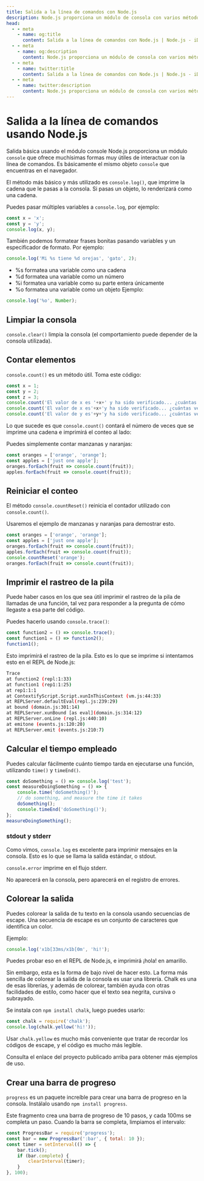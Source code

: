 ```yaml
---
title: Salida a la línea de comandos con Node.js
description: Node.js proporciona un módulo de consola con varios métodos para interactuar con la línea de comandos, incluyendo registro, conteo, temporización, etc.
head:
  - - meta
    - name: og:title
      content: Salida a la línea de comandos con Node.js | Node.js - iDoc.dev
  - - meta
    - name: og:description
      content: Node.js proporciona un módulo de consola con varios métodos para interactuar con la línea de comandos, incluyendo registro, conteo, temporización, etc.
  - - meta
    - name: twitter:title
      content: Salida a la línea de comandos con Node.js | Node.js - iDoc.dev
  - - meta
    - name: twitter:description
      content: Node.js proporciona un módulo de consola con varios métodos para interactuar con la línea de comandos, incluyendo registro, conteo, temporización, etc.
---
```



# Salida a la línea de comandos usando Node.js

Salida básica usando el módulo console
Node.js proporciona un módulo `console` que ofrece muchísimas formas muy útiles de interactuar con la línea de comandos. Es básicamente el mismo objeto `console` que encuentras en el navegador.

El método más básico y más utilizado es `console.log()`, que imprime la cadena que le pasas a la consola. Si pasas un objeto, lo renderizará como una cadena.

Puedes pasar múltiples variables a `console.log`, por ejemplo:
```javascript
const x = 'x';
const y = 'y';
console.log(x, y);
```

También podemos formatear frases bonitas pasando variables y un especificador de formato. Por ejemplo:
```javascript
console.log('Mi %s tiene %d orejas', 'gato', 2);
```

- %s formatea una variable como una cadena
- %d formatea una variable como un número
- %i formatea una variable como su parte entera únicamente
- %o formatea una variable como un objeto
Ejemplo:
```javascript
console.log('%o', Number);
```
## Limpiar la consola

`console.clear()` limpia la consola (el comportamiento puede depender de la consola utilizada).

## Contar elementos

`console.count()` es un método útil.
Toma este código:
```javascript
const x = 1;
const y = 2;
const z = 3;
console.count('El valor de x es '+x+' y ha sido verificado... ¿cuántas veces?');
console.count('El valor de x es'+x+'y ha sido verificado... ¿cuántas veces?');
console.count('El valor de y es'+y+'y ha sido verificado... ¿cuántas veces?');
```

Lo que sucede es que `console.count()` contará el número de veces que se imprime una cadena e imprimirá el conteo al lado:

Puedes simplemente contar manzanas y naranjas:

```javascript
const oranges = ['orange', 'orange'];
const apples = ['just one apple'];
oranges.forEach(fruit => console.count(fruit));
apples.forEach(fruit => console.count(fruit));
```

## Reiniciar el conteo

El método `console.countReset()` reinicia el contador utilizado con `console.count()`.

Usaremos el ejemplo de manzanas y naranjas para demostrar esto.

```javascript
const oranges = ['orange', 'orange'];
const apples = ['just one apple'];
oranges.forEach(fruit => console.count(fruit));
apples.forEach(fruit => console.count(fruit));
console.countReset('orange');
oranges.forEach(fruit => console.count(fruit));
```


## Imprimir el rastreo de la pila

Puede haber casos en los que sea útil imprimir el rastreo de la pila de llamadas de una función, tal vez para responder a la pregunta de cómo llegaste a esa parte del código.

Puedes hacerlo usando `console.trace()`:

```javascript
const function2 = () => console.trace();
const function1 = () => function2();
function1();
```

Esto imprimirá el rastreo de la pila. Esto es lo que se imprime si intentamos esto en el REPL de Node.js:

```bash
Trace
at function2 (repl:1:33)
at function1 (rep1:1:25)
at rep1:1:1
at ContextifyScript.Script.xunInThisContext (vm.js:44:33)
at REPLServer.defaultEval(repl.js:239:29)
at bound (domain.js:301:14)
at REPLServer.xunBound [as eval](domain.js:314:12)
at REPLServer.onLine (repl.js:440:10)
at emitone (events.js:120:20)
at REPLServer.emit (events.js:210:7)
```

## Calcular el tiempo empleado

Puedes calcular fácilmente cuánto tiempo tarda en ejecutarse una función, utilizando `time()` y `timeEnd()`.

```javascript
const doSomething = () => console.log('test');
const measureDoingSomething = () => {
    console.time('doSomething()');
    // do something, and measure the time it takes
    doSomething();
    console.timeEnd('doSomething()');
};
measureDoingSomething();
```

### stdout y stderr

Como vimos, `console.log` es excelente para imprimir mensajes en la consola. Esto es lo que se llama la salida estándar, o stdout.

`console.error` imprime en el flujo stderr.

No aparecerá en la consola, pero aparecerá en el registro de errores.

## Colorear la salida

Puedes colorear la salida de tu texto en la consola usando secuencias de escape. Una secuencia de escape es un conjunto de caracteres que identifica un color.

Ejemplo:

```javascript
console.log('x1b[33ms/x1b[0m', 'hi!');
```

Puedes probar eso en el REPL de Node.js, e imprimirá ¡hola! en amarillo.

Sin embargo, esta es la forma de bajo nivel de hacer esto. La forma más sencilla de colorear la salida de la consola es usar una librería. Chalk es una de esas librerías, y además de colorear, también ayuda con otras facilidades de estilo, como hacer que el texto sea negrita, cursiva o subrayado.

Se instala con `npm install chalk`, luego puedes usarlo:

```javascript
const chalk = require('chalk');
console.log(chalk.yellow('hi!'));
```

Usar `chalk.yellow` es mucho más conveniente que tratar de recordar los códigos de escape, y el código es mucho más legible.

Consulta el enlace del proyecto publicado arriba para obtener más ejemplos de uso.


## Crear una barra de progreso

`progress` es un paquete increíble para crear una barra de progreso en la consola. Instálalo usando `npm install progress`.

Este fragmento crea una barra de progreso de 10 pasos, y cada 100ms se completa un paso. Cuando la barra se completa, limpiamos el intervalo:

```javascript
const ProgressBar = require('progress');
const bar = new ProgressBar(':bar', { total: 10 });
const timer = setInterval(() => {
    bar.tick();
    if (bar.complete) {
        clearInterval(timer);
    }
}, 100);
```
